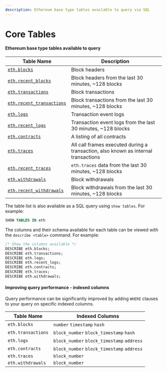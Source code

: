 ```yaml
---
description: Ethereum base type tables available to query via SQL
---
```


# Core Tables

#### Ethereum base type tables available to query

| Table Name                                       | Description                                                                        |
| ------------------------------------------------ | ---------------------------------------------------------------------------------- |
| [`eth.blocks`](eth.blocks.md)                    | Block headers                                                                      |
| [`eth.recent_blocks`](eth.blocks.md)             | Block headers from the last 30 minutes, \~128 blocks                               |
| [`eth.transactions`](eth.transactions.md)        | Block transactions                                                                 |
| [`eth.recent_transactions`](eth.transactions.md) | Block transactions from the last 30 minutes, \~128 blocks                          |
| [`eth.logs`](eth.logs.md)                        | Transaction event logs                                                             |
| [`eth.recent_logs`](eth.logs.md)                 | Transaction event logs from the last 30 minutes, \~128 blocks                      |
| [`eth.contracts`](eth.contracts.md)              | A listing of all contracts                                                         |
| [`eth.traces`](eth.traces.md)                    | All call frames executed during a transaction, also known as internal transactions |
| [`eth.recent_traces`](eth.traces.md)             | `eth.traces` data from the last 30 minutes, \~128 blocks                           |
| [`eth.withdrawals`](eth.withdrawals.md)          | Block withdrawals                                                                  |
| [`eth.recent_withdrawals`](eth.withdrawals.md)   | Block withdrawals from the last 30 minutes, \~128 blocks                           |

The table list is also available as a SQL query using `show tables`. For example:

```sql
SHOW TABLES IN eth
```

The columns and their schema available for each table can be viewed with the `describe <table>` command. For example:

```sql
/* Show the columns available */
DESCRIBE eth.blocks;
DESCRIBE eth.transactions;
DESCRIBE eth.logs;
DESCRIBE eth.recent_logs;
DESCRIBE eth.contracts;
DESCRIBE eth.traces;
DESCRIBE eth.withdrawals;
```

#### Improving query performance - indexed columns

Query performance can be significantly improved by adding `WHERE` clauses to your query on specific indexed columns.

| Table Name         | Indexed Columns                            |
| ------------------ | ------------------------------------------ |
| `eth.blocks`       | `number` `timestamp` `hash`                |
| `eth.transactions` | `block_number` `block_timestamp` `hash`    |
| `eth.logs`         | `block_number` `block_timestamp` `address` |
| `eth.contracts`    | `block_number` `block_timestamp` `address` |
| `eth.traces`       | `block_number`                             |
| `eth.withdrawals`  | `block_number`                             |
